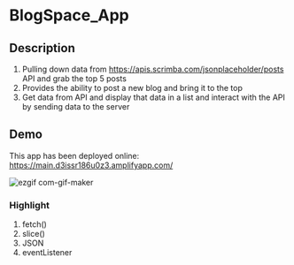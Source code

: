 # BlogSpace_App

## Description
1. Pulling down data from https://apis.scrimba.com/jsonplaceholder/posts API and grab the top 5 posts
2. Provides the ability to post a new blog and bring it to the top
3. Get data from API and display that data in a list and interact with the API by sending data to the server

## Demo
This app has been deployed online: https://main.d3issr186u0z3.amplifyapp.com/

![ezgif com-gif-maker](https://user-images.githubusercontent.com/61951792/161442409-5e72d940-1900-46a8-8ce7-e70ff85ed8e4.gif)


### Highlight
1. fetch()
2. slice() 
3. JSON
4. eventListener
